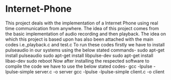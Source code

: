 # Internet-Phone
This project deals with the implementation of a Internet Phone using real time communication from anywhere.
The idea of this project comes from the basic implementation of audio recording and then playback.
The idea on which this project is based upon has also been attached with the main codes i.e.,playback.c and test.c
To run these codes firstly we have to install pulseaudio in our systems using the below stated commands- 
sudo apt-get install pulseaudio
sudo apt-get install libpulse-dev
sudo apt-get install libao-dev
sudo reboot
Now after installing the respected software to compile the code we have to use the below stated codes-
gcc  -lpulse -lpulse-simple server.c   -o  server
gcc  -lpulse -lpulse-simple client.c   -o client
